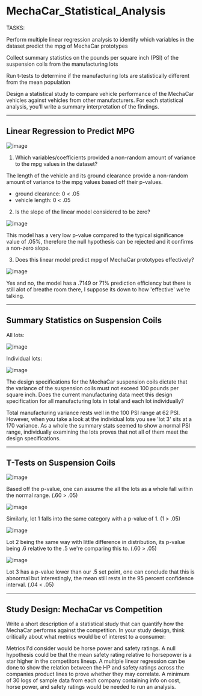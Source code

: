 # MechaCar_Statistical_Analysis

TASKS:

Perform multiple linear regression analysis to identify which variables in the dataset predict the mpg of MechaCar prototypes

Collect summary statistics on the pounds per square inch (PSI) of the suspension coils from the manufacturing lots

Run t-tests to determine if the manufacturing lots are statistically different from the mean population

Design a statistical study to compare vehicle performance of the MechaCar vehicles against vehicles from other manufacturers. For each statistical analysis, you’ll write a summary interpretation of the findings.

---

## Linear Regression to Predict MPG

![image](https://user-images.githubusercontent.com/105184244/193732826-378a9f3a-6d1c-4f6b-8f0c-1127dc09471a.png)

1. Which variables/coefficients provided a non-random amount of variance to the mpg values in the dataset?

The length of the vehicle and its ground clearance provide a non-random amount of variance to the mpg values based off their p-values.
- ground clearance: 0 < .05
- vehicle length: 0 < .05

2. Is the slope of the linear model considered to be zero?

![image](https://user-images.githubusercontent.com/105184244/193736038-c1051bcb-8038-4c4e-aeb3-09cefaba600c.png)

This model has a very low p-value compared to the typical significance value of .05%, therefore the null hypothesis can be rejected and it confirms a non-zero slope.

3. Does this linear model predict mpg of MechaCar prototypes effectively?

![image](https://user-images.githubusercontent.com/105184244/193737229-2aa6d8e3-14ad-49c7-8e03-a9dce1f32da9.png)


Yes and no, the model has a .7149 or 71% prediction efficiency but there is still alot of breathe room there, I suppose its down to how 'effective' we're talking.

---

## Summary Statistics on Suspension Coils

All lots:

![image](https://user-images.githubusercontent.com/105184244/193743550-c7b5eeb0-0752-4f86-aae8-e07f6e6f3d0a.png)

Individual lots:

![image](https://user-images.githubusercontent.com/105184244/193743249-f469ebb0-0e4e-4203-95d2-492bcd9485aa.png)

The design specifications for the MechaCar suspension coils dictate that the variance of the suspension coils must not exceed 100 pounds per square inch. Does the current manufacturing data meet this design specification for all manufacturing lots in total and each lot individually?

Total manufacturing variance rests well in the 100 PSI range at 62 PSI. However, when you take a look at the individual lots you see 'lot 3' sits at a 170 variance. As a whole the summary stats seemed to show a normal PSI range, individually examining the lots proves that not all of them meet the design specifications.

---

## T-Tests on Suspension Coils

![image](https://user-images.githubusercontent.com/105184244/193746560-df9c9762-2568-425d-ba12-801d08f8c2b2.png)

Based off the p-value, one can assume the all the lots as a whole fall within the normal range. (.60 > .05)

![image](https://user-images.githubusercontent.com/105184244/193746753-720be544-7448-4eec-b133-296e05625c65.png)

Similarly, lot 1 falls into the same category with a p-value of 1. (1 > .05)

![image](https://user-images.githubusercontent.com/105184244/193746823-c96c1478-dc2f-4330-9aa2-cac02d953222.png)

Lot 2 being the same way with little difference in distribution, its p-value being .6 relative to the .5 we're comparing this to. (.60 > .05)

![image](https://user-images.githubusercontent.com/105184244/193746863-4e84946b-7948-488b-bce4-93989a1e9bf9.png)

Lot 3 has a p-value lower than our .5 set point, one can conclude that this is abnormal but interestingly, the mean still rests in the 95 percent confidence interval.
(.04 < .05)

---

## Study Design: MechaCar vs Competition

Write a short description of a statistical study that can quantify how the MechaCar performs against the competition. In your study design, think critically about what metrics would be of interest to a consumer:

Metrics I'd consider would be horse power and safety ratings. A null hypothesis could be that the mean safety rating relative to horsepower is a star higher in the competitors lineup. 
A multiple linear regression can be done to show the relation between the HP and safety ratings across the companies product lines to prove whether they may correlate. A minimum of 30 logs of sample data from each company containing info on cost, horse power, and safety ratings would be needed to run an analysis.
